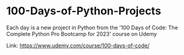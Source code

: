 # 100-Days-of-Python-Projects
Each day is a new project in Python from the '100 Days of Code: The Complete Python Pro Bootcamp for 2023' course on Udemy

Link: https://www.udemy.com/course/100-days-of-code/
